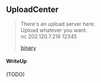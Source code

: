## UploadCenter

> There's an upload server here. <br>
> Upload whatever you want. <br>
> nc 202.120.7.216 12345
> 
> [binary](./uploadcenter_5f1e953dffe476a418a93d2c9e40fbdc)

#### WriteUp

(TODO)